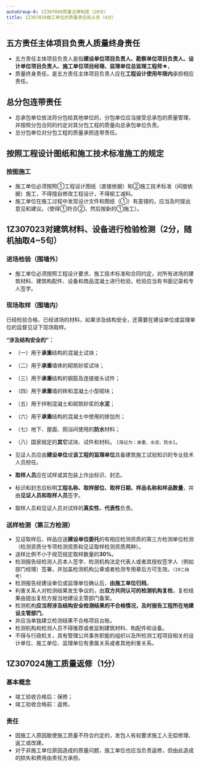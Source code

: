 ```yaml
---
autoGroup-6: 1Z307000质量法律制度（20分）
title: 1Z307020施工单位的质量责任和义务（4分）
---
```


## 五方责任主体项目负责人质量终身责任
- 五方责任主体项目负责人是指**建设单位项目负责人、勘察单位项目负责人、设计单位项目负责人、施工单位项目经理、监理单位总监理工程师★**。
- 质量终身责任，是五方责任主体项目负责人应在**工程设计使用年限内**承担相应责任。

## 总分包连带责任
- 总承包单位依法将分包给其他单位的，分包单位应当接受总承包的质量管理，并按照分包合同的约定对其分包工程的质量向总承包单位负责。
- 总分包单位对分包工程的质量承担连带责任。

## 按照工程设计图纸和施工技术标准施工的规定
### 按图施工
- 施工单位必须按照①工程设计图纸（直接依据）和②施工技术标准（间接依据）施工，不得擅自修改工程设计，不得偷工减料。
- 施工单位在施工过程中发现设计文件和图纸（①）有差错的，应当及时提出意见和建议。（使得①符合②，然后按新的①施工）。

## 1Z307023对建筑材料、设备进行检验检测（2分，随机抽取4~5句）

### 进场检验（围墙外）
- 施工单位必须按照工程设计要求、施工技术标准和合同约定，对所有进场的建筑材料、建筑构配件、设备和商品混凝土进行检验，检验应当有书面记录和专人签字。

### 现场取样（围墙内）
已经检验合格、已经进场的材料，如果涉及结构安全，还需要在建设单位或监理单位的监督见证下现场取样。

**“涉及结构安全的”：**
- （一）用于**承重**结构的混凝土试块；
- （二）用于**承重**墙体的砌筑砂浆试块；
- （三）用于**承重**结构的钢筋及连接接头试件；
- （四）用于**承重**墙的砖和混凝土小型砌块；
- （五）用于拌制混凝土和砌筑砂浆的**水泥**；
- （六）用于**承重**结构的混凝土中使用的掺加剂；
- （七）地下、屋面、厕浴间使用的**防水**材料；
- （八）国家规定的**其它**试块、试件和材料。
`[简记为：承重、水泥、防水]`。

- 见证人员应由**建设单位**或**该工程的监理单位**具备建筑施工试验知识的专业技术人员担任。
- **取样人员**应在试样或其包装上作出标识、封志。
- 标识和封志应标明**工程名称、取样部位、取样日期、样品名称和样品数量**，并由**见证人员和取样人员**签字。
- 取样人员和见证人员对试样的**真实性、代表性**负责。

### 送样检测（第三方检测）
- 见证取样后，样品应送**建设单位委托**的有相应检测资质的第三方检测单位检测（检测资质分专项检测资质和见证取样检测资质两种）。
- 送样比例不小于规范规定取样数量的**30%**。
- 检测报告经检测人员本人签字、检测机构法定代表人或者其授权签字人（例如部门经理）签署，并加盖检测机构公章或者检测专用章后方可生效。`（19二级考）`
- 检测报告经建设单位或监理单位确认后，**由施工单位归档**。
- 利害关系人对检测结果发生争议的，由**双方共同认可的检测机构复检**，复检结果由提出复检方报当地建设主管部门备案。
- 检测机构**应当将涉及结构安全检测结果的不合格情况，及时报告工程所在地建设主管部门**。
- 并应当单独建立检测结果不合格项目台账。
- 检测机构和检测人员不得推荐或者监制建筑材料、构配件和设备。
- 不得与行政机关，具有管理公共事务职能的组织以及所检测工程项目相关的设计单位、施工单位、监理单位有隶属关系或者其他利害关系。

## 1Z307024施工质量返修（1分）
### 基本概念
- 竣工验收合格后：保修；
- 竣工验收合格前：返修。

### 责任
- 因施工人原因致使施工质量不符合约定的，发包人有权要求施工人无偿修理、返工或改建。
- 对于非施工单位原因造成的质量问题，施工单位也应当负责返修，但由此造成的损失和费用由责任方承担。
